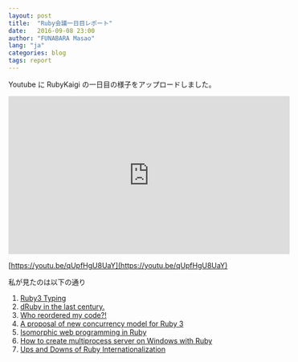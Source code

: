 ```yaml
---
layout: post
title:  "Ruby会議一日目レポート"
date:   2016-09-08 23:00
author: "FUNABARA Masao"
lang: "ja"
categories: blog
tags: report
---
```


Youtube に RubyKaigi の一日目の様子をアップロードしました。

<div class="embed-responsive embed-responsive-16by9">
<iframe width="560" height="315" src="https://www.youtube.com/embed/qUpfHgU8UaY" frameborder="0" allowfullscreen></iframe>
</div>

[https://youtu.be/qUpfHgU8UaY](https://youtu.be/qUpfHgU8UaY)

私が見たのは以下の通り

1. [Ruby3 Typing](http://rubykaigi.org/2016/presentations/yukihiro_matz.html)
2. [dRuby in the last century.](http://rubykaigi.org/2016/presentations/m_seki.html)
3. [Who reordered my code?!](http://rubykaigi.org/2016/presentations/pitr_ch.html)
4. [A proposal of new concurrency model for Ruby 3](http://rubykaigi.org/2016/presentations/ko1.html)
5. [Isomorphic web programming in Ruby](http://rubykaigi.org/2016/presentations/youchan.html)
6. [How to create multiprocess server on Windows with Ruby](http://rubykaigi.org/2016/presentations/narittan.html)
7. [Ups and Downs of Ruby Internationalization](http://rubykaigi.org/2016/presentations/duerst.html)
